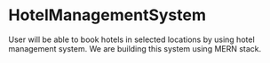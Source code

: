 # HotelManagementSystem

User will be able to book hotels in selected locations by using hotel management system. We are building this system using MERN stack.
